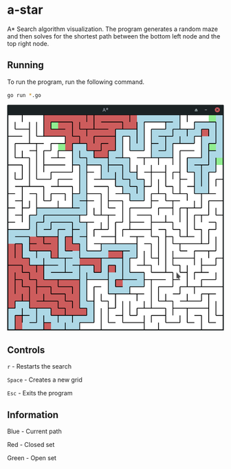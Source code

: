 # a-star
A* Search algorithm visualization. The program generates a random maze and then solves for the shortest path between the bottom left node and the top right node.

## Running
To run the program, run the following command.
```bash
go run *.go
```

![screenshot](img/screen.png)

## Controls
`r` - Restarts the search

`Space` - Creates a new grid

`Esc` - Exits the program

## Information
Blue - Current path

Red - Closed set

Green - Open set